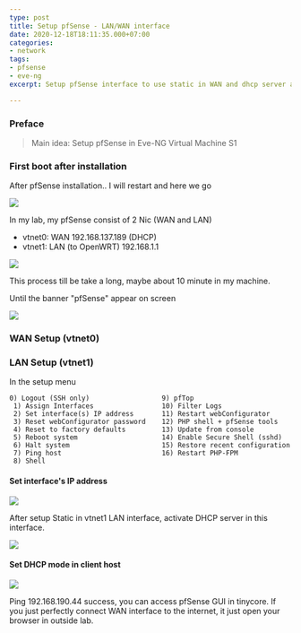 ```yaml
---
type: post
title: Setup pfSense - LAN/WAN interface
date: 2020-12-18T18:11:35.000+07:00
categories:
- network
tags:
- pfsense
- eve-ng
excerpt: Setup pfSense interface to use static in WAN and dhcp server active in LAN

---
```

### Preface
>Main idea: Setup pfSense in Eve-NG Virtual Machine S1

### First boot after installation
After pfSense installation.. I will restart and here we go

![](https://res.cloudinary.com/bimagv/image/upload/v1608820279/2020-12/2020-12-17-pfsense-configuration-s1.png)

In my lab, my pfSense consist of 2 Nic (WAN and LAN)
- vtnet0: WAN 192.168.137.189 (DHCP)
- vtnet1: LAN (to OpenWRT) 192.168.1.1

![](https://res.cloudinary.com/bimagv/image/upload/v1608820486/2020-12/2020-12-17-pfsense-configuration-s1-2.png)

This process till be take a long, maybe about 10 minute in my machine.

Until the banner "pfSense" appear on screen

![](https://res.cloudinary.com/bimagv/image/upload/v1608820572/2020-12/2020-12-17-pfsense-configuration-s1-3.png)

### WAN Setup (vtnet0)
### LAN Setup (vtnet1)
In the setup menu

```
0) Logout (SSH only)                  9) pfTop
 1) Assign Interfaces                 10) Filter Logs
 2) Set interface(s) IP address       11) Restart webConfigurator
 3) Reset webConfigurator password    12) PHP shell + pfSense tools
 4) Reset to factory defaults         13) Update from console
 5) Reboot system                     14) Enable Secure Shell (sshd)
 6) Halt system                       15) Restore recent configuration
 7) Ping host                         16) Restart PHP-FPM
 8) Shell
```

#### Set interface's IP address
![](https://res.cloudinary.com/bimagv/image/upload/v1608820663/2020-12/2020-12-17-pfsense-configuration-s1-4.png)

After setup Static in vtnet1 LAN interface, activate DHCP server in this interface.

![](https://res.cloudinary.com/bimagv/image/upload/v1608820736/2020-12/2020-12-17-pfsense-configuration-s1-5.png)

#### Set DHCP mode in client host
![](https://res.cloudinary.com/bimagv/image/upload/v1608820995/2020-12/2020-12-17-pfsense-configuration-s1-6.png)

Ping 192.168.190.44 success, you can access pfSense GUI in tinycore. If you just perfectly connect WAN interface to the internet, it just open your browser in outside lab.